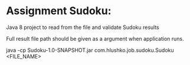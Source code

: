 # Assignment Sudoku: 
Java 8 project to read from the file and validate Sudoku results

Full result file path should be given as a argument when application runs.

java -cp Sudoku-1.0-SNAPSHOT.jar com.hlushko.job.sudoku.Sudoku <FILE_NAME>
